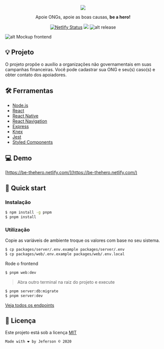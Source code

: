 <div align="center">
  <img src=".github/logo.svg">
  <p>Apoie ONGs, apoie as boas causas, <strong>be a hero!</strong><p>

[![Netlify Status](https://api.netlify.com/api/v1/badges/a105875c-8c87-46d0-888a-f6b21ddb5323/deploy-status)](https://app.netlify.com/sites/be-thehero/deploys) ![](https://img.shields.io/badge/omnistack-11-blueviolet?style=flat-square)
![alt release](https://img.shields.io/github/v/release/jeferson-sb/be-the-hero?style=flat-square)

</div>

![alt Mockup frontend](.github/mockup.png)

## 💡 Projeto

O projeto propõe o auxílio a organizações não governamentais em suas campanhas financeiras.
Você pode cadastrar sua ONG e seu(s) caso(s) e obter contato dos apoiadores.

## 🛠 Ferramentas

- [Node.js](https://nodejs.org/en/docs/)
- [React](https://reactjs.org/)
- [React Native](http://reactnative.dev/)
- [React Navigation](https://reactnavigation.org/)
- [Express](http://expressjs.com/)
- [Knex](http://knexjs.org/)
- [Jest](https://jestjs.io/)
- [Styled Components](https://styled-components.com/)

## 💻 Demo

[https://be-thehero.netlify.com/](https://be-thehero.netlify.com/)

## 🚀 Quick start

### Instalação

```bash
$ npm install -g pnpm
$ pnpm install
```

### Utilização

Copie as variáveis de ambiente troque os valores com base no seu sistema.

```bash
$ cp packages/server/.env.example packages/server/.env
$ cp packages/web/.env.example packages/web/.env.local
```

Rode o frontend

```bash
$ pnpm web:dev
```

> Abra outro terminal na raiz do projeto e execute

```bash
$ pnpm server:db:migrate
$ pnpm server:dev
```

[Veja todos os endpoints](./backend/README.md)

## 📝 Licença

Este projeto está sob a licença [MIT](https://github.com/jeferson-sb/be-the-hero/blob/master/LICENSE.md)

`Made with ❤ by Jeferson © 2020`
